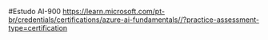 #Estudo AI-900
https://learn.microsoft.com/pt-br/credentials/certifications/azure-ai-fundamentals//?practice-assessment-type=certification
